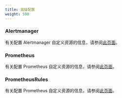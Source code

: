 ```yaml
---
title: 高级配置
weight: 500
---
```


### Alertmanager

有关配置 Alertmanager 自定义资源的信息，请参阅[此页面](./alertmanager)。

### Prometheus

有关配置 Prometheus 自定义资源的信息，请参阅[此页面](./prometheus)。

### PrometheusRules

有关配置 Prometheus 自定义资源的信息，请参阅[此页面](./prometheusrules)。